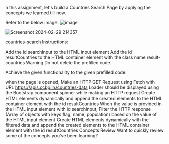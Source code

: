 
n this assignment, let's build a Countries Search Page by applying the concepts we learned till now.

Refer to the below image.
![image](https://github.com/rajeshkumarruppa/CountrySearch/assets/150770437/6f7c130a-fb9c-470c-8041-c8f1f7c77540)

![Screenshot 2024-02-29 214357](https://github.com/rajeshkumarruppa/CountrySearch/assets/150770437/95c87841-4d87-4ac3-a035-0f279b19ded2)


countries-search
Instructions:

Add the id searchInput to the HTML input element
Add the id resultCountries to the HTML container element with the class name result-countries
Warning
Do not delete the prefilled code.

Achieve the given functionality to the given prefilled code.

when the page is opened,
Make an HTTP GET Request using Fetch with URL https://apis.ccbp.in/countries-data
Loader should be displayed using the Bootstrap component spinner while making an HTTP request
Create HTML elements dynamically and append the created elements to the HTML container element with the id resultCountries
When the value is provided in the HTML input element with id searchInput,
Filter the HTTP response (Array of objects with keys flag, name, population) based on the value of the HTML input element
Create HTML elements dynamically with the filtered data and append the created elements to the HTML container element with the id resultCountries
Concepts Review
Want to quickly review some of the concepts you’ve been learning?


